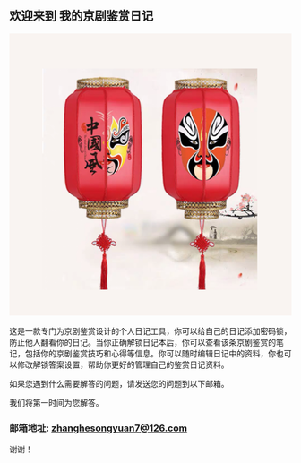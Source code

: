 ## 欢迎来到 我的京剧鉴赏日记

![Image](icon-1024.png)

这是一款专门为京剧鉴赏设计的个人日记工具，你可以给自己的日记添加密码锁，防止他人翻看你的日记。当你正确解锁日记本后，你可以查看该条京剧鉴赏的笔记，包括你的京剧鉴赏技巧和心得等信息。你可以随时编辑日记中的资料，你也可以修改解锁答案设置，帮助你更好的管理自己的鉴赏日记资料。


如果您遇到什么需要解答的问题，请发送您的问题到以下邮箱。

我们将第一时间为您解答。

### 邮箱地址: zhanghesongyuan7@126.com

谢谢！
